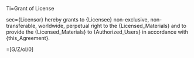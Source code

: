 Ti=Grant of License

sec={Licensor} hereby grants to {Licensee} non-exclusive, non-transferable, worldwide, perpetual right to the {Licensed_Materials} and to provide the {Licensed_Materials} to {Authorized_Users} in accordance with {this_Agreement}.

=[G/Z/ol/0]

